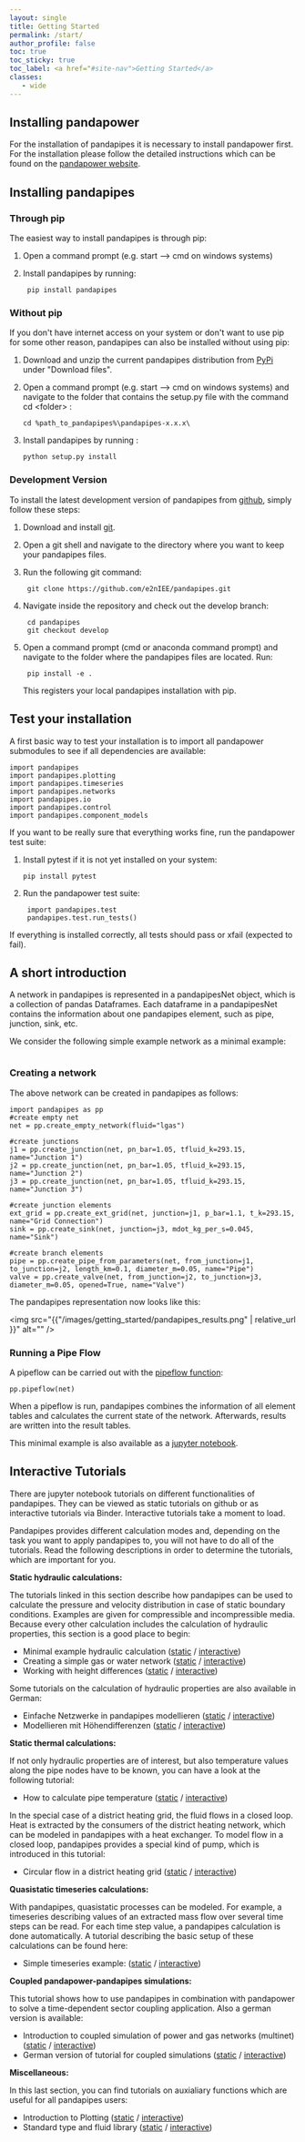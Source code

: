 ```yaml
---
layout: single
title: Getting Started
permalink: /start/
author_profile: false
toc: true
toc_sticky: true
toc_label: <a href="#site-nav">Getting Started</a>
classes:
   - wide
---
```



## Installing pandapower

For the installation of pandapipes it is necessary to install pandapower first. For the installation please follow the detailed instructions which can be found on the [pandapower website](http://www.pandapower.org/start/). 



<h2 id="install">Installing pandapipes</h2>
        
<h3 id="pip">Through pip</h3>

The easiest way to install pandapipes is through pip:

1. Open a command prompt (e.g. start --> cmd on windows systems)

2. Install pandapipes by running:

        pip install pandapipes

<h3 id="nopip">Without pip</h3>

If you don't have internet access on your system or don't want to use pip for some other reason, pandapipes can also be installed without using pip:

1.  Download and unzip the current pandapipes distribution from [PyPi](https://pypi.org/project/pandapower/) under "Download files".
2.  Open a command prompt (e.g. start --> cmd on windows systems) and navigate to the folder that contains the setup.py file with the command cd
    \<folder\> :

        cd %path_to_pandapipes%\pandapipes-x.x.x\

3.  Install pandapipes by running :

        python setup.py install

<h3 id="develop">Development Version</h3>

To install the latest development version of pandapipes from [github](https://github.com/e2nIEE/pandapipes), simply follow these steps:

1. Download and install [git](https://git-scm.com). 

2. Open a git shell and navigate to the directory where you want to keep your pandapipes files.

3. Run the following git command:

        git clone https://github.com/e2nIEE/pandapipes.git

4. Navigate inside the repository and check out the develop branch:

        cd pandapipes
        git checkout develop
       
5. Open a command prompt (cmd or anaconda command prompt) and navigate to the folder where the pandapipes files are located. Run:

        pip install -e .
        
   This registers your local pandapipes installation with pip.
        
## Test your installation <a name="test"></a>

A first basic way to test your installation is to import all pandapower submodules to see if all dependencies are available:

    import pandapipes
    import pandapipes.plotting
    import pandapipes.timeseries
    import pandapipes.networks
    import pandapipes.io
    import pandapipes.control
    import pandapipes.component_models
    
   
If you want to be really sure that everything works fine, run the pandapower test suite:

1.  Install pytest if it is not yet installed on your system:

        pip install pytest

2. Run the pandapower test suite:

        import pandapipes.test
        pandapipes.test.run_tests()

If everything is installed correctly, all tests should pass or xfail (expected to fail).


## A short introduction <a name="intro"></a>

A network in pandapipes is represented in a pandapipesNet object, which
is a collection of pandas Dataframes. Each dataframe in a pandapipesNet
contains the information about one pandapipes element, such as pipe,
junction, sink, etc.

We consider the following simple example network as a minimal
example:

<center><img src="{{"/images/getting_started/simple_network.png" | relative_url }}" alt="" /></center>

### Creating a network

The above network can be created in pandapipes as follows:

    import pandapipes as pp
    #create empty net
    net = pp.create_empty_network(fluid="lgas")

    #create junctions
    j1 = pp.create_junction(net, pn_bar=1.05, tfluid_k=293.15, name="Junction 1")
    j2 = pp.create_junction(net, pn_bar=1.05, tfluid_k=293.15, name="Junction 2")
    j3 = pp.create_junction(net, pn_bar=1.05, tfluid_k=293.15, name="Junction 3")

    #create junction elements
    ext_grid = pp.create_ext_grid(net, junction=j1, p_bar=1.1, t_k=293.15, name="Grid Connection")
    sink = pp.create_sink(net, junction=j3, mdot_kg_per_s=0.045, name="Sink")

    #create branch elements
    pipe = pp.create_pipe_from_parameters(net, from_junction=j1, to_junction=j2, length_km=0.1, diameter_m=0.05, name="Pipe")
    valve = pp.create_valve(net, from_junction=j2, to_junction=j3, diameter_m=0.05, opened=True, name="Valve")



The pandapipes representation now looks like this:

<img src="{{"/images/getting_started/pandapipes_results.png" | relative_url }}" alt="" />


### Running a Pipe Flow

A pipeflow can be carried out with the [pipeflow function](https://pandapipes.readthedocs.io/en/latest/pipeflow/run.html):

    pp.pipeflow(net)

When a pipeflow is run, pandapipes combines the information of all
element tables and calculates the current state of the network. Afterwards, results are written into the
result tables.


This minimal example is also available as a [jupyter notebook].

  [jupyter notebook]: https://github.com/e2nIEE/pandapipes/blob/master/tutorials/Minimal%20Example.ipynb


  
## Interactive Tutorials <a name="tutorials"></a>

There are jupyter notebook tutorials on different functionalities of pandapipes. They can be viewed as static
tutorials on github or as interactive tutorials via Binder. Interactive tutorials take a moment to load.

Pandapipes provides different calculation modes and, depending on the task you want to apply pandapipes to, you
will not have to do all of the tutorials. Read the following descriptions in order to determine the tutorials, which
are important for you.

<b>Static hydraulic calculations:</b>

The tutorials linked in this section describe how pandapipes can be used to calculate the pressure and
velocity distribution in case of static boundary conditions. Examples are given for compressible and incompressible 
media. Because every other calculation includes the calculation of hydraulic properties, this section is a good
place to begin:

   -  Minimal example hydraulic calculation ([static](https://github.com/e2nIEE/pandapipes/blob/master/tutorials/minimal_example.ipynb) / [interactive](https://mybinder.org/v2/gh/e2nIEE/pandapipes/master?filepath=tutorials/minimal_example.ipynb))
   -  Creating a simple gas or water network ([static](https://github.com/e2nIEE/pandapipes/blob/master/tutorials/creating_a_simple_network.ipynb) / [interactive](https://mybinder.org/v2/gh/e2nIEE/pandapipes/master?filepath=tutorials/creating_a_simple_network.ipynb))
   -  Working with height differences  ([static](https://github.com/e2nIEE/pandapipes/blob/develop/tutorials/height_difference_example.ipynb) / [interactive](https://mybinder.org/v2/gh/e2nIEE/pandapipes/master?filepath=tutorials/height_difference_example.ipynb))
   
Some tutorials on the calculation of hydraulic properties are also available in German:

 -  Einfache Netzwerke in pandapipes modellieren ([static](https://github.com/e2nIEE/pandapipes/blob/master/tutorials/ein_einfaches_netz_erstellen.ipynb) / [interactive](https://mybinder.org/v2/gh/e2nIEE/pandapipes/master?filepath=tutorials/ein_einfaches_netz_erstellen.ipynb.ipynb))
 -  Modellieren mit Höhendifferenzen  ([static](https://github.com/e2nIEE/pandapipes/blob/master/tutorials/höhendifferenzen.ipynb) / [interactive](https://mybinder.org/v2/gh/e2nIEE/pandapipes/master?filepath=tutorials/höhendifferenzen.ipynb.ipynb))

<b>Static thermal calculations:</b>

If not only hydraulic properties are of interest, but also temperature values along the pipe nodes have to be known,
you can have a look at the following tutorial:

   -  How to calculate pipe temperature ([static](https://github.com/e2nIEE/pandapipes/blob/master/tutorials/temperature_calculation.ipynb) / [interactive](https://mybinder.org/v2/gh/e2nIEE/pandapipes/master?filepath=tutorials/temperature_calculation.ipynb))
   
In the special case of a district heating grid, the fluid flows in a closed loop. Heat is extracted by the consumers
of the district heating network, which can be modeled in pandapipes with a heat exchanger. To model flow in a closed
loop, pandapipes provides a special kind of pump, which is introduced in this tutorial:

   -  Circular flow in a district heating grid ([static](https://github.com/e2nIEE/pandapipes/blob/develop/tutorials/Circular%20flow%20in%20a%20district%20heating%20grid.ipynb) / [interactive](https://mybinder.org/v2/gh/e2nIEE/pandapipes/master?filepath=%2Ftutorials%2FCircular%20flow%20in%20a%20district%20heating%20grid.ipynb))

<b>Quasistatic timeseries calculations:</b>

With pandapipes, quasistatic processes can be modeled. For example, a timeseries describing values of an extracted
mass flow over several time steps can be read. For each time step value, a pandapipes calculation is done automatically.
A tutorial describing the basic setup of these calculations can be found here:

   -  Simple timeseries example: ([static](https://github.com/e2nIEE/pandapipes/blob/develop/tutorials/simple_time_series_example.ipynb) / [interactive](https://mybinder.org/v2/gh/e2nIEE/pandapipes/master?filepath=tutorials/simple_time_series_example.ipynb))

<b>Coupled pandapower-pandapipes simulations:</b>

This tutorial shows how to use pandapipes in combination with pandapower to solve a time-dependent
sector coupling application. Also a german version is available:

   -  Introduction to coupled simulation of power and gas networks (multinet) ([static](https://github.com/e2nIEE/pandapipes/blob/develop/tutorials/coupled_nets_h2_p2g2p.ipynb) / [interactive](https://mybinder.org/v2/gh/e2nIEE/pandapipes/master?filepath=tutorials/coupled_nets_h2_p2g2p.ipynb))
   -  German version of tutorial for coupled simulations ([static](https://github.com/e2nIEE/pandapipes/blob/develop/tutorials/multienergienetze.ipynb) / [interactive](https://mybinder.org/v2/gh/e2nIEE/pandapipes/master?filepath=tutorials/multienergienetze.ipynb))
   
<b>Miscellaneous:</b>   
   
In this last section, you can find tutorials on auxialiary functions which are useful for all pandapipes users:
   -  Introduction to Plotting ([static](https://github.com/e2nIEE/pandapipes/blob/master/tutorials/simple_plot.ipynb) / [interactive](https://mybinder.org/v2/gh/e2nIEE/pandapipes/master?filepath=tutorials/simple_plot.ipynb))
   -  Standard type and fluid library ([static](https://github.com/e2nIEE/pandapipes/blob/develop/tutorials/standard_libraries.ipynb) / [interactive](https://mybinder.org/v2/gh/e2nIEE/pandapipes/master?filepath=%2Ftutorials%2Fstandard_libraries.ipynb))
   





